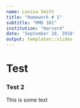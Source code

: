 ```yaml
---
name: Louisa Smith
title: "Homework # 1"
subtitle: "RMD 101"
institution: "Harvard"
date: 'September 20, 2018'
output: templates::slides
---
```

# Test

### Test 2
This is some text
